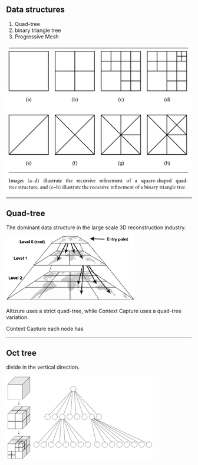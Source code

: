 ## Data structures

1. Quad-tree
2. binary triangle tree
3. Progressive Mesh

![](/assets/binary_triangle_tree_quad_tree.png)

---

## Quad-tree

The dominant data structure in the large scale 3D reconstruction industry.

![](/assets/view_dependent_lod_quadtree.png)

Altizure uses a strict quad-tree, while Context Capture uses a quad-tree variation.

Context Capture each node has 

---

## Oct tree

divide in the vertical direction.

![](/assets/view_dependent_lod_oct_tree2.png)

